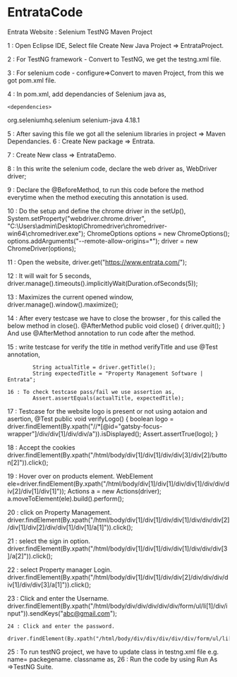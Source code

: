 # EntrataCode
Entrata Website : Selenium TestNG Maven Project

1 : Open Eclipse IDE, Select file Create New Java Project => EntrataProject.

2 : For TestNG framework - Convert to TestNG, we get the testng.xml file.

3 : For selenium code - configure=>Convert to maven Project, from this we got pom.xml file.

4 : In pom.xml, add dependancies of Selenium java as,

	<dependencies>
  <!-- https://mvnrepository.com/artifact/org.seleniumhq.selenium/selenium-java -->
  <dependency>
    <groupId>org.seleniumhq.selenium</groupId>
    <artifactId>selenium-java</artifactId>
    <version>4.18.1</version>
  </dependency>
  </dependencies>

  5 : After saving this file we got all the selenium libraries in project => Maven Dependancies.
  6 : Create New package => Entrata.
  
  7 : Create New class => EntrataDemo.
  
  8 : In this write the selenium code, declare the web driver as,
      WebDriver driver;
      
  9 : Declare the @BeforeMethod, to run this code before the method everytime when the method executing this annotation is used.
  
  10 : Do the setup and define the chrome driver in the setUp(),
		System.setProperty("webdriver.chrome.driver", "C:\\Users\\admin\\Desktop\\Chromedriver\\chromedriver-win64\\chromedriver.exe");
		ChromeOptions options = new ChromeOptions();
		options.addArguments("--remote-allow-origins=*");
		driver = new ChromeDriver(options);
  
  11 : Open the website,
      driver.get("https://www.entrata.com/");
      
  12 : It will wait for 5 seconds, driver.manage().timeouts().implicitlyWait(Duration.ofSeconds(5));
  
  13 : Maximizes the current opened window, driver.manage().window().maximize(); 
  
  14 : After every testcase we have to close the browser , for this called the below method in close().
        @AfterMethod
      	public void close() {
	      	driver.quit();
	      }
       And use @AfterMethod annotation to run code after the method.
       
  15 : write testcase for verify the title in method verifyTitle and use @Test annotation,
  
		    String actualTitle = driver.getTitle();
		    String expectedTitle = "Property Management Software | Entrata";
      
	16 : To check testcase pass/fail we use assertion as, 	
		    Assert.assertEquals(actualTitle, expectedTitle);
      
  17 : Testcase for the website logo is present or not using aotaion and asertion,
        @Test
      	public void verifyLogo() {
    		boolean logo = driver.findElement(By.xpath("//*[@id=\"gatsby-focus-wrapper\"]/div/div[1]/div/div/a")).isDisplayed();
	      Assert.assertTrue(logo);
	      }
       
  18 :  Accept the cookies
		    driver.findElement(By.xpath("/html/body/div[1]/div[1]/div/div[3]/div[2]/button[2]")).click();  
      
  19 : Hover over on products element.
		    WebElement ele=driver.findElement(By.xpath("/html/body/div[1]/div[1]/div/div[1]/div/div/div[2]/div[1]/div[1]"));
		    Actions a = new Actions(driver);
		    a.moveToElement(ele).build().perform();	
      
  20 : click on Property Management.
		    driver.findElement(By.xpath("/html/body/div[1]/div[1]/div/div[1]/div/div/div[2]/div[1]/div[2]/div/div[1]/div[1]/a[1]")).click();

  21 : select the sign in option.
		    driver.findElement(By.xpath("/html/body/div[1]/div[1]/div/div[1]/div/div/div[3]/a[2]")).click();

  22 : select Property manager Login.
		    driver.findElement(By.xpath("/html/body/div[1]/div[1]/div/div[2]/div/div/div/div[1]/div/div[3]/a[1]")).click();

  23 : Click and enter the Username.
		    driver.findElement(By.xpath("/html/body/div/div/div/div/div/form/ul/li[1]/div/input")).sendKeys("abc@gmail.com");
		
	24 : Click and enter the password.
	    	driver.findElement(By.xpath("/html/body/div/div/div/div/div/form/ul/li[2]/input")).sendKeys("12345");
		
  25 : To run testNG project, we have to update class in testng.xml file e.g. name= packegename. classname as,
        <classes>
        <class name="Entrata.EntrataDemo"></class>
        </classes>
	26 : Run the code by using Run As =>TestNG Suite.
		
  
